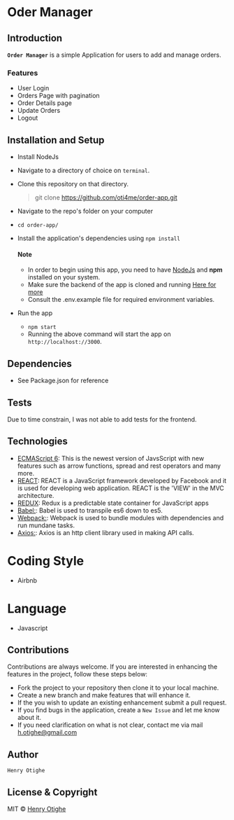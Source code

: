 # Oder Manager

## Introduction
**`Order Manager`** is a simple Application for users to add and manage orders.
### Features
* User  Login
* Orders Page with pagination
* Order Details page
* Update Orders
* Logout

## Installation and Setup
*  Install NodeJs
*  Navigate to a directory of choice on `terminal`.
*  Clone this repository on that directory.

   > git clone https://github.com/oti4me/order-app.git

*  Navigate to the repo's folder on your computer
*  `cd order-app/`
* Install the application's dependencies using `npm install`

  #### Note
    * In order to begin using this app, you need to have [NodeJs](https://nodejs.org) and **npm** installed on your system.
    * Make sure the backend of the app is cloned and running [Here for more](https://github.com/oti4me/order-api)
    * Consult the .env.example file for required environment variables.

* Run the app
    *  `npm start`
    *  Running the above command  will start the app on `http://localhost://3000`.

## Dependencies
* See Package.json for reference

## Tests
Due to time constrain, I was not able to add tests for the frontend.

## Technologies
* [ECMAScript 6](http://es6-features.org/): This is the newest version of JavsScript with new features such as arrow functions, spread and rest operators and many more.
* [REACT](https://facebook.github.io/react/): REACT is a JavaScript framework developed by Facebook and it is used for developing web application. REACT is the 'VIEW' in the MVC architecture.
* [REDUX](): Redux is a predictable state container for JavaScript apps
* [Babel:](https://babeljs.io/): Babel is used to transpile es6 down to es5.
* [Webpack:](https://webpack.github.io/docs/what-is-webpack.html): Webpack is used to bundle modules with dependencies and run mundane tasks.
* [Axios:](https://www.npmjs.com/package/axios): Axios is an http client library used in making API calls.


# Coding Style
- Airbnb

# Language
- Javascript

## Contributions
Contributions are always welcome. If you are interested in enhancing the features in the project, follow these steps below:
+ Fork the project to your repository then clone it to your local machine.
+ Create a new branch and make features that will enhance it.
+ If the you wish to update an existing enhancement submit a pull request.
+ If you find bugs in the application, create a `New Issue` and let me know about it.
+ If you need clarification on what is not clear, contact me via mail [h.otighe@gmail.com](mailto:h.otighe@gmail.com)

## Author
    Henry Otighe

## License & Copyright
MIT © [Henry Otighe](https://github.com/oti4me)
